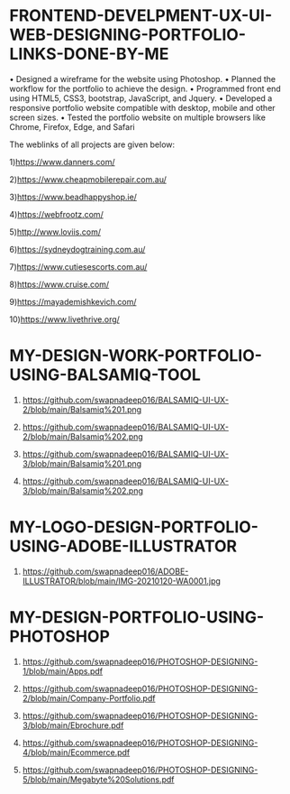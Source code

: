# FRONTEND-DEVELPMENT-UX-UI-WEB-DESIGNING-PORTFOLIO-LINKS-DONE-BY-ME

• Designed a wireframe for the website using Photoshop.
• Planned the workflow for the portfolio to achieve the design.
• Programmed front end using HTML5, CSS3, bootstrap, JavaScript, and Jquery.
• Developed a responsive portfolio website compatible with desktop, mobile and other screen sizes. 
• Tested the portfolio website on multiple browsers like Chrome, Firefox, Edge, and Safari

The weblinks of all projects are given below:

1)https://www.danners.com/

2)https://www.cheapmobilerepair.com.au/

3)https://www.beadhappyshop.ie/

4)https://webfrootz.com/

5)http://www.loviis.com/

6)https://sydneydogtraining.com.au/

7)https://www.cutiesescorts.com.au/

8)https://www.cruise.com/

9)https://mayademishkevich.com/

10)https://www.livethrive.org/


# MY-DESIGN-WORK-PORTFOLIO-USING-BALSAMIQ-TOOL

1) https://github.com/swapnadeep016/BALSAMIQ-UI-UX-2/blob/main/Balsamiq%201.png

2) https://github.com/swapnadeep016/BALSAMIQ-UI-UX-2/blob/main/Balsamiq%202.png

3) https://github.com/swapnadeep016/BALSAMIQ-UI-UX-3/blob/main/Balsamiq%201.png

4) https://github.com/swapnadeep016/BALSAMIQ-UI-UX-3/blob/main/Balsamiq%202.png


# MY-LOGO-DESIGN-PORTFOLIO-USING-ADOBE-ILLUSTRATOR

1) https://github.com/swapnadeep016/ADOBE-ILLUSTRATOR/blob/main/IMG-20210120-WA0001.jpg


# MY-DESIGN-PORTFOLIO-USING-PHOTOSHOP

1) https://github.com/swapnadeep016/PHOTOSHOP-DESIGNING-1/blob/main/Apps.pdf

2) https://github.com/swapnadeep016/PHOTOSHOP-DESIGNING-2/blob/main/Company-Portfolio.pdf

3) https://github.com/swapnadeep016/PHOTOSHOP-DESIGNING-3/blob/main/Ebrochure.pdf

4) https://github.com/swapnadeep016/PHOTOSHOP-DESIGNING-4/blob/main/Ecommerce.pdf

5) https://github.com/swapnadeep016/PHOTOSHOP-DESIGNING-5/blob/main/Megabyte%20Solutions.pdf
